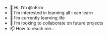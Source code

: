- 👋 Hi, I’m @nErnr
- 👀 I’m interested in learning all i can learn 
- 🌱 I’m currently learning life 
- 💞️ I’m looking to collaborate on future projects 
- 📫 How to reach me...

<!---
nErnr/nErnr is a ✨ special ✨ repository because its `README.md` (this file) appears on your GitHub profile.
You can click the Preview link to take a look at your changes.
--->
